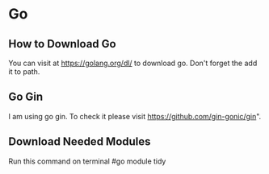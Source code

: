 # Go

## How to Download Go

You can visit at https://golang.org/dl/ to download go. Don't forget the add it to path.

## Go Gin

I am using go gin. To check it please visit https://github.com/gin-gonic/gin".

## Download Needed Modules

Run this command on terminal 
#go module tidy
